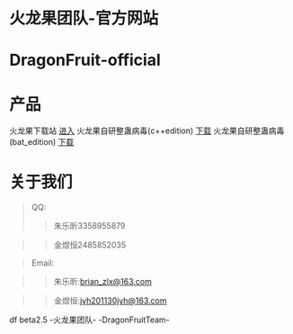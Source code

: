 # 火龙果团队-官方网站
# DragonFruit-official
# 产品
火龙果下载站 
[进入](https://ah26912929.icoc.ws/col.jsp?id=101) 
火龙果自研整蛊病毒(c++edition)
[下载](launchit.zip)
火龙果自研整蛊病毒(bat_edition)
[下载](火龙果团队-自研病毒.zip)


# 关于我们 
>QQ: 
>>朱乐昕3358955879 

>>金煜恒2485852035 

>Email: 

>>朱乐昕:brian_zlx@163.com 

>>金煜恒:jyh201130jyh@163.com 

df beta2.5
   -火龙果团队-
-DragonFruitTeam-  
